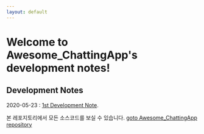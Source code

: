```yaml
---
layout: default
---
```


# Welcome to Awesome_ChattingApp's development notes!

## Development Notes
2020-05-23 : [1st Development Note](./2020-05-23-firstdevnote.html).

본 레포지토리에서 모든 소스코드를 보실 수 있습니다.
[goto Awesome_ChattingApp repository](https://github.com/bnbong/Awesome_ChattingApp)
